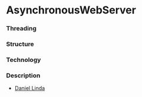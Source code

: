 #  AsynchronousWebServer
### Threading

### Structure

### Technology

### Description


- [Daniel Linda](https://github.com/WMeindW)